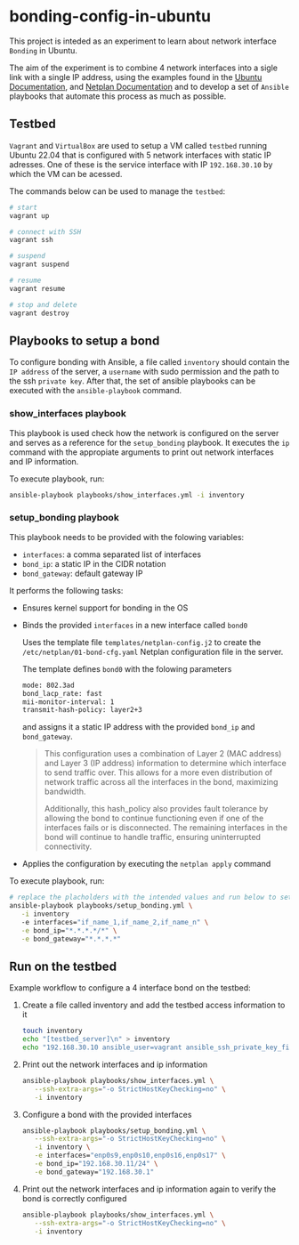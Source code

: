 # bonding-config-in-ubuntu

This project is inteded as an experiment to learn about network interface `Bonding` in Ubuntu.

The aim of the experiment is to combine 4 network interfaces into a sigle link with a single IP address, using the examples found in the [Ubuntu Documentation](https://help.ubuntu.com/community/UbuntuBonding), and [Netplan Documentation](https://netplan.readthedocs.io/en/stable/examples/#configuring-interface-bonding) and to develop a set of `Ansible` playbooks that automate this process as much as possible.


## Testbed 

`Vagrant` and `VirtualBox` are used to setup a VM called `testbed` running Ubuntu 22.04 that is configured with 5 network interfaces with static IP adresses. One of these is the service interface with IP `192.168.30.10` by which the VM can be acessed.


The commands below can be used to manage the `testbed`:
```bash
# start
vagrant up

# connect with SSH
vagrant ssh

# suspend
vagrant suspend

# resume
vagrant resume

# stop and delete
vagrant destroy
```

## Playbooks to setup a bond

To configure bonding with Ansible, a file called `inventory` should contain the `IP address` of the server, a `username` with sudo permission and the path to the ssh `private key`. After that, the set of ansible playbooks can be executed with the `ansible-playbook` command.

### show_interfaces playbook
This playbook is used check how the network is configured on the server and serves as a reference for the `setup_bonding` playbook. It executes the `ip` command with the appropiate arguments to print out network interfaces and IP information.

To execute playbook, run:
```bash
ansible-playbook playbooks/show_interfaces.yml -i inventory 
```


### setup_bonding playbook
This playbook needs to be provided with the folowing variables: 
- `interfaces`: a comma separated list of interfaces 
- `bond_ip`: a static IP in the CIDR notation 
- `bond_gateway`: default gateway IP 

It performs the following tasks:
- Ensures kernel support for bonding in the OS
- Binds the provided `interfaces` in a new interface called `bond0`
   
   Uses the template file `templates/netplan-config.j2` to create the `/etc/netplan/01-bond-cfg.yaml` Netplan configuration file in the server.
   
   The template defines `bond0` with the folowing parameters
   
   ```bash
   mode: 802.3ad
   bond_lacp_rate: fast
   mii-monitor-interval: 1
   transmit-hash-policy: layer2+3
   ````

   and assigns it a static IP address with the provided `bond_ip` and `bond_gateway`.
      
   > This configuration uses a combination of Layer 2 (MAC address) and Layer 3 (IP address) information to determine which interface to send traffic over. This allows for a more even distribution of network traffic across all the interfaces in the bond, maximizing bandwidth.
   >
   > Additionally, this hash_policy also provides fault tolerance by allowing the bond to continue functioning even if one of the interfaces fails or is disconnected. The remaining interfaces in the bond will continue to handle traffic, ensuring uninterrupted connectivity.
      
- Applies the configuration by executing the `netplan apply` command


To execute playbook, run:
```bash
# replace the placholders with the intended values and run below to setup the bond
ansible-playbook playbooks/setup_bonding.yml \
   -i inventory 
   -e interfaces="if_name_1,if_name_2,if_name_n" \
   -e bond_ip="*.*.*.*/*" \
   -e bond_gateway="*.*.*.*" 
```


## Run on the testbed
Example workflow to configure a 4 interface bond on the testbed:
1. Create a file called inventory and add the testbed access information to it
   ```bash
   touch inventory
   echo "[testbed_server]\n" > inventory
   echo "192.168.30.10 ansible_user=vagrant ansible_ssh_private_key_file=.vagrant/machines/testbed/virtualbox/private_key\n" >> inventory
   ```

2. Print out the network interfaces and ip information
   ```bash
   ansible-playbook playbooks/show_interfaces.yml \
      --ssh-extra-args="-o StrictHostKeyChecking=no" \
      -i inventory 
   ```

3. Configure a bond with the provided interfaces
   ```bash
   ansible-playbook playbooks/setup_bonding.yml \
      --ssh-extra-args="-o StrictHostKeyChecking=no" \
      -i inventory \
      -e interfaces="enp0s9,enp0s10,enp0s16,enp0s17" \
      -e bond_ip="192.168.30.11/24" \
      -e bond_gateway="192.168.30.1" 
   ```

4. Print out the network interfaces and ip information again to verify the bond is correctly configured
   ```bash
   ansible-playbook playbooks/show_interfaces.yml \
      --ssh-extra-args="-o StrictHostKeyChecking=no" \
      -i inventory 
   ```
  
